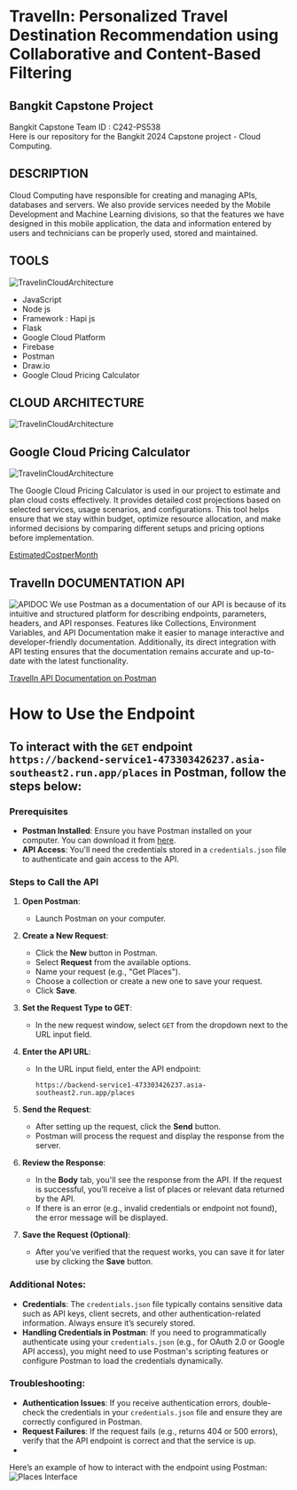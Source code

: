 # TravelIn: Personalized Travel Destination Recommendation using Collaborative and Content-Based Filtering
## Bangkit Capstone Project

Bangkit Capstone Team ID : C242-PS538	 <br>
Here is our repository for the Bangkit 2024 Capstone project - Cloud Computing.

## DESCRIPTION
Cloud Computing have responsible for creating and managing APIs, databases and servers. We also provide services needed by the Mobile Development and Machine Learning divisions, so that the features we have designed in this mobile application, the data and information entered by users and technicians can be properly used, stored and maintained.


## TOOLS
![TravelinCloudArchitecture](https://github.com/Capstone-Bangkit-C242-PS538/TravelIn-Bangkit/blob/Cloud_Computing/Architecture/Tech%20Logo.png)

- JavaScript
- Node js
- Framework : Hapi js
- Flask
- Google Cloud Platform
- Firebase
- Postman
- Draw.io
- Google Cloud Pricing Calculator

## CLOUD ARCHITECTURE
![TravelinCloudArchitecture](https://github.com/Capstone-Bangkit-C242-PS538/TravelIn-Bangkit/blob/Cloud_Computing/Architecture/Travelin-Architecture.jpg)

## Google Cloud Pricing Calculator
![TravelinCloudArchitecture](https://github.com/Capstone-Bangkit-C242-PS538/TravelIn-Bangkit/blob/Cloud_Computing/Architecture/pricing.png)

The Google Cloud Pricing Calculator is used in our project to estimate and plan cloud costs effectively. It provides detailed cost projections based on selected services, usage scenarios, and configurations. This tool helps ensure that we stay within budget, optimize resource allocation, and make informed decisions by comparing different setups and pricing options before implementation.

[EstimatedCostperMonth](https://github.com/Capstone-Bangkit-C242-PS538/TravelIn-Bangkit/blob/Cloud_Computing/Architecture/cost-est.jpg)



## TravelIn DOCUMENTATION API
![APIDOC](https://github.com/Capstone-Bangkit-C242-PS538/TravelIn-Bangkit/blob/Cloud_Computing/Architecture/Postman-logo-orange-2021_1155x.png)
We use Postman as a documentation of our API is because of its intuitive and structured platform for describing endpoints, parameters, headers, and API responses. Features like Collections, Environment Variables, and API Documentation make it easier to manage interactive and developer-friendly documentation. Additionally, its direct integration with API testing ensures that the documentation remains accurate and up-to-date with the latest functionality.

[TravelIn API Documentation on Postman](https://documenter.getpostman.com/view/39612721/2sAYBXAAAY)


# How to Use the Endpoint

## To interact with the `GET` endpoint `https://backend-service1-473303426237.asia-southeast2.run.app/places` in Postman, follow the steps below:

### Prerequisites

- **Postman Installed**: Ensure you have Postman installed on your computer. You can download it from [here](https://www.postman.com/downloads/).
- **API Access**: You'll need the credentials stored in a `credentials.json` file to authenticate and gain access to the API.

### Steps to Call the API

1. **Open Postman**:
   - Launch Postman on your computer.

2. **Create a New Request**:
   - Click the **New** button in Postman.
   - Select **Request** from the available options.
   - Name your request (e.g., "Get Places").
   - Choose a collection or create a new one to save your request.
   - Click **Save**.

3. **Set the Request Type to GET**:
   - In the new request window, select `GET` from the dropdown next to the URL input field.

4. **Enter the API URL**:
   - In the URL input field, enter the API endpoint: 
     ```
     https://backend-service1-473303426237.asia-southeast2.run.app/places
     ```
     
5. **Send the Request**:
   - After setting up the request, click the **Send** button.
   - Postman will process the request and display the response from the server.

6. **Review the Response**:
   - In the **Body** tab, you'll see the response from the API. If the request is successful, you’ll receive a list of places or relevant data returned by the API.
   - If there is an error (e.g., invalid credentials or endpoint not found), the error message will be displayed.

7. **Save the Request (Optional)**:
   - After you’ve verified that the request works, you can save it for later use by clicking the **Save** button.

### Additional Notes:

- **Credentials**: The `credentials.json` file typically contains sensitive data such as API keys, client secrets, and other authentication-related information. Always ensure it’s securely stored.
- **Handling Credentials in Postman**: If you need to programmatically authenticate using your `credentials.json` (e.g., for OAuth 2.0 or Google API access), you might need to use Postman's scripting features or configure Postman to load the credentials dynamically.

### Troubleshooting:

- **Authentication Issues**: If you receive authentication errors, double-check the credentials in your `credentials.json` file and ensure they are correctly configured in Postman.
- **Request Failures**: If the request fails (e.g., returns 404 or 500 errors), verify that the API endpoint is correct and that the service is up.
- 
Here’s an example of how to interact with the endpoint using Postman:
![Places Interface](https://github.com/Capstone-Bangkit-C242-PS538/TravelIn-Bangkit/blob/Cloud_Computing/Asset%20Endpoint/Places.png)







